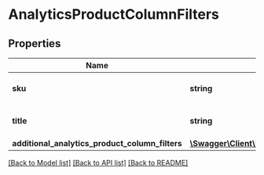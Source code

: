 # AnalyticsProductColumnFilters

## Properties
Name | Type | Description | Notes
------------ | ------------- | ------------- | -------------
**sku** | **string** | The product sku filter | [optional] 
**title** | **string** | The product title filter | [optional] 
**additional_analytics_product_column_filters** | [**\Swagger\Client\Model\AdditionalAnalyticsProductColumnFilters**](AdditionalAnalyticsProductColumnFilters.md) |  | [optional] 

[[Back to Model list]](../README.md#documentation-for-models) [[Back to API list]](../README.md#documentation-for-api-endpoints) [[Back to README]](../README.md)


